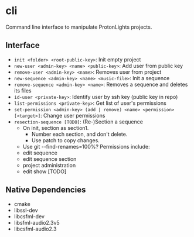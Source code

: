# cli
Command line interface to manipulate ProtonLights projects.

## Interface

- `init <folder> <root-public-key>`: Init empty project
- `new-user <admin-key> <name> <public-key>`: Add user from public key
- `remove-user <admin-key> <name>`: Removes user from project
- `new-sequence <admin-key> <name> <music-file>`: Init a sequence
- `remove-sequence <admin-key> <name>`: Removes a sequence and deletes its files
- `id-user <private-key>`: Identify user by ssh key (public key in repo)
- `list-permissions <private-key>`: Get list of user's permissions
- `set-permission <admin-key> (add | remove) <name> <permission> [<target>]`: Change user permissions
- `resection-sequence [TODO]`: (Re-)Section a sequence
  - On init, section as section1.
    - Number each section, and don't delete.
    - Use patch to copy changes.
  - Use git --find-renames=100%?
Permissions include:
  - edit sequence
  - edit sequence section
  - project administration
  - edit show [TODO]

## Native Dependencies

- cmake
- libssl-dev
- libcsfml-dev
- libsfml-audio2.3v5
- libcsfml-audio2.3
